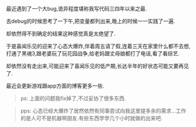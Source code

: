 最近遇到了一个大bug,诡异程度堪称我写代码三四年以来之最. 

去debug的时候思考了一下午,把变量都列出来,晚上的时候一一实践了一遍.

却依然得不到确定的结果这种感觉真是太绝望了. 

于是喜闻乐见的迎来了心态大爆炸,伴着周五请了假,连着三天在家里什么都不去想,打通了黑魂3,跟老婆玩了玩花园战争,给老妈跟丈母娘都打了电话,看了看综艺. 

却依然没有走出来,可能迎来了喜闻乐见的低产期,长达半年的好状态可能又要再见了. 

最近会更新游戏跟app方面的博客更多一些. 

> ps: 上面的问题我fix掉了,不过妥协了很多东西. 

> pps: 心态已经大爆炸了居然依然有同事尝试向我这里提多余的需求...工作的是人可不是机器啊朋友.有些东西学学几个小时就做的出来吧. 


